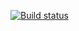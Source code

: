 [![Build status](https://ci.appveyor.com/api/projects/status/t1uu6x2hh0lrhlao?svg=true)](https://ci.appveyor.com/project/Gamidov-M/gradle-2)